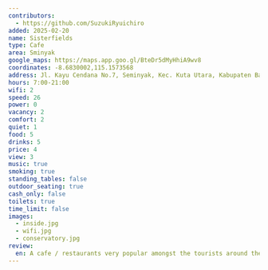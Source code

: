 ```yaml
---
contributors:
  - https://github.com/SuzukiRyuichiro
added: 2025-02-20
name: Sisterfields
type: Cafe
area: Sminyak
google_maps: https://maps.app.goo.gl/BteDr5dMyHhiA9wv8
coordinates: -8.6830002,115.1573568
address: Jl. Kayu Cendana No.7, Seminyak, Kec. Kuta Utara, Kabupaten Badung, Bali 80361
hours: 7:00-21:00
wifi: 2
speed: 26
power: 0
vacancy: 2
comfort: 2
quiet: 1
food: 5
drinks: 5
price: 4
view: 3
music: true
smoking: true
standing_tables: false
outdoor_seating: true
cash_only: false
toilets: true
time_limit: false
images:
  - inside.jpg
  - wifi.jpg
  - conservatory.jpg
review:
  en: A cafe / restaurants very popular amongst the tourists around the area. There aren't any plugs and it seems that people come here for brunch or coffee. Not many working people. The wifi is trash in the conservatory area so you have to sit on the main cafe area to get some reception. It was quiet in the morning but as people start to come for breakfast and brunch, it was so noisy that I couldn't hear a thing with my on ear headset with max volume.
---
```

